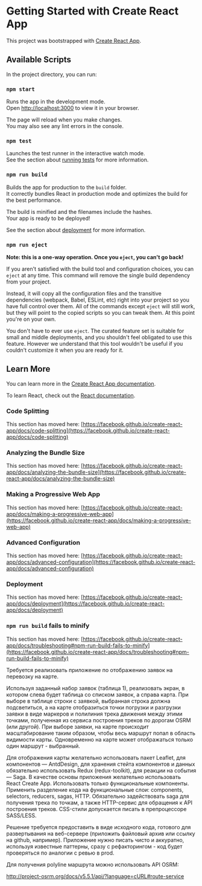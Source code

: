 # Getting Started with Create React App

This project was bootstrapped with [Create React App](https://github.com/facebook/create-react-app).

## Available Scripts

In the project directory, you can run:

### `npm start`

Runs the app in the development mode.\
Open [http://localhost:3000](http://localhost:3000) to view it in your browser.

The page will reload when you make changes.\
You may also see any lint errors in the console.

### `npm test`

Launches the test runner in the interactive watch mode.\
See the section about [running tests](https://facebook.github.io/create-react-app/docs/running-tests) for more information.

### `npm run build`

Builds the app for production to the `build` folder.\
It correctly bundles React in production mode and optimizes the build for the best performance.

The build is minified and the filenames include the hashes.\
Your app is ready to be deployed!

See the section about [deployment](https://facebook.github.io/create-react-app/docs/deployment) for more information.

### `npm run eject`

**Note: this is a one-way operation. Once you `eject`, you can't go back!**

If you aren't satisfied with the build tool and configuration choices, you can `eject` at any time. This command will remove the single build dependency from your project.

Instead, it will copy all the configuration files and the transitive dependencies (webpack, Babel, ESLint, etc) right into your project so you have full control over them. All of the commands except `eject` will still work, but they will point to the copied scripts so you can tweak them. At this point you're on your own.

You don't have to ever use `eject`. The curated feature set is suitable for small and middle deployments, and you shouldn't feel obligated to use this feature. However we understand that this tool wouldn't be useful if you couldn't customize it when you are ready for it.

## Learn More

You can learn more in the [Create React App documentation](https://facebook.github.io/create-react-app/docs/getting-started).

To learn React, check out the [React documentation](https://reactjs.org/).

### Code Splitting

This section has moved here: [https://facebook.github.io/create-react-app/docs/code-splitting](https://facebook.github.io/create-react-app/docs/code-splitting)

### Analyzing the Bundle Size

This section has moved here: [https://facebook.github.io/create-react-app/docs/analyzing-the-bundle-size](https://facebook.github.io/create-react-app/docs/analyzing-the-bundle-size)

### Making a Progressive Web App

This section has moved here: [https://facebook.github.io/create-react-app/docs/making-a-progressive-web-app](https://facebook.github.io/create-react-app/docs/making-a-progressive-web-app)

### Advanced Configuration

This section has moved here: [https://facebook.github.io/create-react-app/docs/advanced-configuration](https://facebook.github.io/create-react-app/docs/advanced-configuration)

### Deployment

This section has moved here: [https://facebook.github.io/create-react-app/docs/deployment](https://facebook.github.io/create-react-app/docs/deployment)

### `npm run build` fails to minify

This section has moved here: [https://facebook.github.io/create-react-app/docs/troubleshooting#npm-run-build-fails-to-minify](https://facebook.github.io/create-react-app/docs/troubleshooting#npm-run-build-fails-to-minify)

Требуется реализовать приложение по отображению заявок на перевозку на карте.

Используя заданный набор заявок (таблица 1), реализовать экран, в котором слева будет таблица со списком заявок, а справа карта. При выборе в таблице строки с заявкой, выбранная строка должна подсветиться, а на карте отобразиться точки погрузки и разгрузки заявки в виде маркеров и полилиния трека движения между этими точками, полученная из сервиса построения треков по дорогам OSRM (или другой). При выборе заявки, на карте происходит масштабирование таким образом, чтобы весь маршрут попал в область видимости карты. Одновременно на карте может отображаться только один маршрут - выбранный.

Для отображения карты желательно использовать пакет Leaflet, для компонентов — AntdDesign, для хранения стейта компонентов и данных обязательно использовать Redux (redux-toolkit), для реакции на события — Saga. В качестве основы приложения желательно использовать React Create App. Использовать только функциональные компоненты. Применить разделение кода на функциональные слои: components, selectors, reducers, sagas, HTTP. Обязательно задействовать saga для получения трека по точкам, а также HTTP-сервис для обращения к API построения треков. CSS-стили допускается писать в препроцессоре SASS/LESS.

Решение требуется предоставить в виде исходного кода, готового для развертывания на веб-сервере (приложить файловый архив или ссылку на github, например). Приложение нужно писать чисто и аккуратно, используя известные паттерны, сразу с рефакторингом - код будет проверяться по аналогии с ревью в prod.

Для получения polyline маршрута можно использовать API OSRM:

http://project-osrm.org/docs/v5.5.1/api/?language=cURL#route-service
